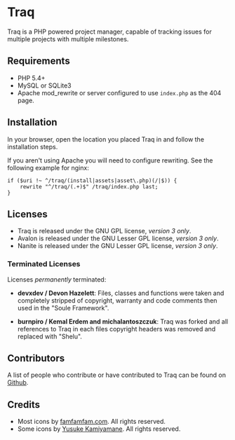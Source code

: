 Traq
======

Traq is a PHP powered project manager, capable of tracking issues for multiple projects with multiple milestones.

Requirements
------------

- PHP 5.4+
- MySQL or SQLite3
- Apache mod_rewrite or server configured to use `index.php` as the 404 page.

Installation
------------

In your browser, open the location you placed Traq in and follow the installation steps.

If you aren't using Apache you will need to configure rewriting. See the following example for nginx:

`````
if ($uri !~ ^/traq/(install|assets|asset\.php)(/|$)) {
    rewrite "^/traq/(.+)$" /traq/index.php last;
}
`````

Licenses
-------

* Traq is released under the GNU GPL license, _version 3 only_.
* Avalon is released under the GNU Lesser GPL license, _version 3 only_.
* Nanite is released under the GNU Lesser GPL license, _version 3 only_.

### Terminated Licenses ###

Licenses _permanently_ terminated:

* **devxdev / Devon Hazelett**:
  Files, classes and functions were taken and completely stripped of copyright,
  warranty and code comments then used in the "Soule Framework".

* **burnpiro / Kemal Erdem and michalantoszczuk**:
  Traq was forked and all references to Traq in each files copyright headers was
  removed and replaced with "Shelu".

Contributors
------------

A list of people who contribute or have contributed to Traq can be found on [Github](https://github.com/nirix/traq/graphs/contributors).

Credits
-------

- Most icons by [famfamfam.com](http://famfamfam.com). All rights reserved.
- Some icons by [Yusuke Kamiyamane](http://p.yusukekamiyamane.com). All rights reserved.
